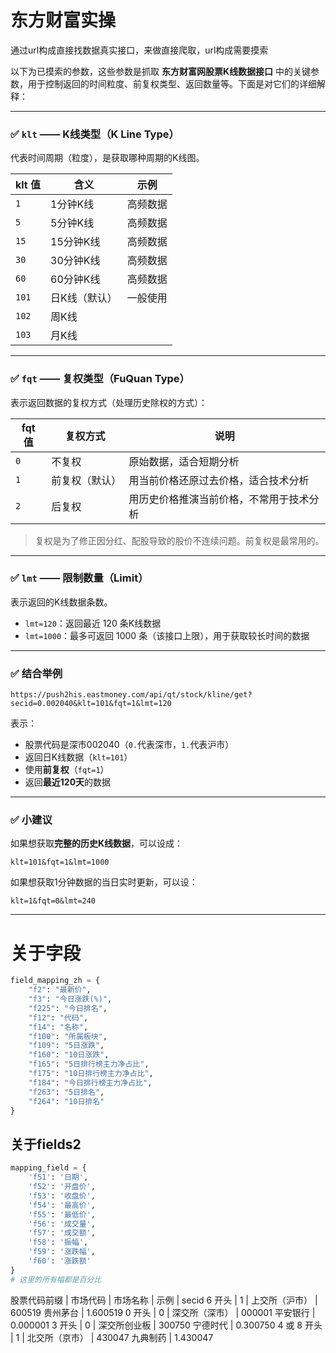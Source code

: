 # 东方财富实操

通过url构成直接找数据真实接口，来做直接爬取，url构成需要摸索

以下为已摸索的参数，这些参数是抓取 **东方财富网股票K线数据接口** 中的关键参数，用于控制返回的时间粒度、前复权类型、返回数量等。下面是对它们的详细解释：

---

### ✅ `klt` —— K线类型（K Line Type）

代表时间周期（粒度），是获取哪种周期的K线图。

| klt 值 | 含义 | 示例 |
| --- | --- | --- |
| `1` | 1分钟K线 | 高频数据 |
| `5` | 5分钟K线 | 高频数据 |
| `15` | 15分钟K线 | 高频数据 |
| `30` | 30分钟K线 | 高频数据 |
| `60` | 60分钟K线 | 高频数据 |
| `101` | 日K线（默认） | 一般使用 |
| `102` | 周K线 |  |
| `103` | 月K线 |  |

---

### ✅ `fqt` —— 复权类型（FuQuan Type）

表示返回数据的复权方式（处理历史除权的方式）：

| fqt 值 | 复权方式 | 说明 |
| --- | --- | --- |
| `0` | 不复权 | 原始数据，适合短期分析 |
| `1` | 前复权（默认） | 用当前价格还原过去价格，适合技术分析 |
| `2` | 后复权 | 用历史价格推演当前价格，不常用于技术分析 |

> 复权是为了修正因分红、配股导致的股价不连续问题。前复权是最常用的。
> 

---

### ✅ `lmt` —— 限制数量（Limit）

表示返回的K线数据条数。

- `lmt=120`：返回最近 120 条K线数据
- `lmt=1000`：最多可返回 1000 条（该接口上限），用于获取较长时间的数据

---

### ✅ 结合举例

```
https://push2his.eastmoney.com/api/qt/stock/kline/get?
secid=0.002040&klt=101&fqt=1&lmt=120

```

表示：

- 股票代码是深市002040（`0.`代表深市，`1.`代表沪市）
- 返回日K线数据（`klt=101`）
- 使用**前复权**（`fqt=1`）
- 返回**最近120天**的数据

---

### ✅ 小建议

如果想获取**完整的历史K线数据**，可以设成：

```
klt=101&fqt=1&lmt=1000

```

如果想获取1分钟数据的当日实时更新，可以设：

```
klt=1&fqt=0&lmt=240

```

---

# 关于字段

```python
field_mapping_zh = {
    "f2": "最新价",
    "f3": "今日涨跌(%)",
    "f225": "今日排名",
    "f12": "代码",
    "f14": "名称",
    "f100": "所属板块",
    "f109": "5日涨跌",
    "f160": "10日涨跌",
    "f165": "5日排行榜主力净占比",
    "f175": "10日排行榜主力净占比",
    "f184": "今日排行榜主力净占比",
    "f263": "5日排名",
    "f264": "10日排名"
}

```

## 关于fields2

```python
mapping_field = {
    'f51': '日期',
    'f52': '开盘价',
    'f53': '收盘价',
    'f54': '最高价',
    'f55': '最低价',
    'f56': '成交量',
    'f57': '成交额',
    'f58': '振幅',
    'f59': '涨跌幅',
    'f60': '涨跌额'
}
# 这里的所有幅都是百分比

```
股票代码前缀 | 市场代码 | 市场名称 | 示例 | secid
6 开头 | 1 | 上交所（沪市） | 600519 贵州茅台 | 1.600519
0 开头 | 0 | 深交所（深市） | 000001 平安银行 | 0.000001
3 开头 | 0 | 深交所创业板 | 300750 宁德时代 | 0.300750
4 或 8 开头 | 1 | 北交所（京市） | 430047 九典制药 | 1.430047
